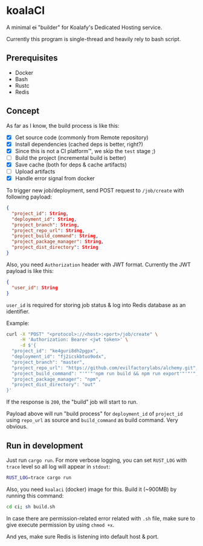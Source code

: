 # koalaCI

A minimal ~~ci~~ "builder" for Koalafy's Dedicated Hosting service.

Currently this program is single-thread and heavily rely to bash script.

## Prerequisites

- Docker
- Bash
- Rustc
- Redis

## Concept

As far as I know, the build process is like this:

- [x] Get source code (commonly from Remote repository)
- [x] Install dependencies (cached deps is better, right?)
- [x] Since this is not a CI platform™, we skip the `test` stage ;)
- [ ] Build the project (incremental build is better)
- [x] Save cache (both for deps & cache artifacts)
- [ ] Upload artifacts
- [x] Handle error signal from docker

To trigger new job/deployment, send POST request to `/job/create` with following payload:

```json
{
  "project_id": String,
  "deployment_id": String,
  "project_branch": String,
  "project_repo_url": String,
  "project_build_command": String,
  "project_package_manager": String,
  "project_dist_directory": String
}
```

Also, you need `Authorization` header with JWT format. Currently the JWT payload is like this:

```json
{
  "user_id": String
}
```

`user_id` is required for storing job status & log into Redis database as an identifier.

Example:

```bash
curl -X "POST" "<protocol>://<host>:<port>/job/create" \
     -H 'Authorization: Bearer <jwt token>' \
     -d $'{
  "project_id": "ke4guri8dh2pgpx",
  "deployment_id": "fj2icskbtuo9odx",
  "project_branch": "master",
  "project_repo_url": "https://github.com/evilfactorylabs/alchemy.git",
  "project_build_command": "'"'"'npm run build && npm run export'"'"'",
  "project_package_manager": "npm",
  "project_dist_directory": "out"
}'

```

If the response is `200`, the "build" job will start to run.

Payload above will run "build process" for `deployment_id` of `project_id` using `repo_url` as source
and `build_command` as build command. Very obvious.

## Run in development

Just run `cargo run`. For more verbose logging, you can set `RUST_LOG` with `trace` level so all log will appear
in `stdout`:

```bash
RUST_LOG=trace cargo run
```

Also, you need `koalaci` (docker) image for this. Build it (~900MB) by running this command:

```bash
cd ci; sh build.sh
```

In case there are permission-related error related with `.sh` file, make sure to give
execute permission by using `chmod +x`.

And yes, make sure Redis is listening into default host & port.
